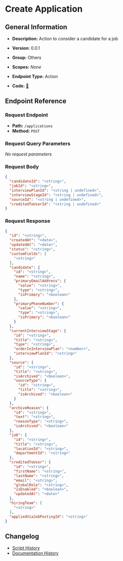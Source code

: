 # Create Application

## General Information

- **Description:** Action to consider a candidate for a job

- **Version:** 0.0.1
- **Group:** Others
- **Scopes:** _None_
- **Endpoint Type:** Action
- **Code:** [🔗](https://github.com/NangoHQ/integration-templates/tree/main/integrations/ashby/actions/create-application.ts)


## Endpoint Reference

### Request Endpoint

- **Path:** `/applications`
- **Method:** `POST`

### Request Query Parameters

_No request parameters_

### Request Body

```json
{
  "candidateId": "<string>",
  "jobId": "<string>",
  "interviewPlanId": "<string | undefined>",
  "interviewStageId": "<string | undefined>",
  "sourceId": "<string | undefined>",
  "creditedToUserId": "<string | undefined>"
}
```

### Request Response

```json
{
  "id": "<string>",
  "createdAt": "<date>",
  "updatedAt": "<date>",
  "status": "<string>",
  "customFields": [
    "<string>"
  ],
  "candidate": {
    "id": "<string>",
    "name": "<string>",
    "primaryEmailAddress": {
      "value": "<string>",
      "type": "<string>",
      "isPrimary": "<boolean>"
    },
    "primaryPhoneNumber": {
      "value": "<string>",
      "type": "<string>",
      "isPrimary": "<boolean>"
    }
  },
  "currentInterviewStage": {
    "id": "<string>",
    "title": "<string>",
    "type": "<string>",
    "orderInInterviewPlan": "<number>",
    "interviewPlanId": "<string>"
  },
  "source": {
    "id": "<string>",
    "title": "<string>",
    "isArchived": "<boolean>",
    "sourceType": {
      "id": "<string>",
      "title": "<string>",
      "isArchived": "<boolean>"
    }
  },
  "archiveReason": {
    "id": "<string>",
    "text": "<string>",
    "reasonType": "<string>",
    "isArchived": "<boolean>"
  },
  "job": {
    "id": "<string>",
    "title": "<string>",
    "locationId": "<string>",
    "departmentId": "<string>"
  },
  "creditedToUser": {
    "id": "<string>",
    "firstName": "<string>",
    "lastName": "<string>",
    "email": "<string>",
    "globalRole": "<string>",
    "isEnabled": "<boolean>",
    "updatedAt": "<date>"
  },
  "hiringTeam": [
    "<string>"
  ],
  "appliedViaJobPostingId": "<string>"
}
```

## Changelog

- [Script History](https://github.com/NangoHQ/integration-templates/commits/main/integrations/ashby/actions/create-application.ts)
- [Documentation History](https://github.com/NangoHQ/integration-templates/commits/main/integrations/ashby/actions/create-application.md)

<!-- END  GENERATED CONTENT -->

